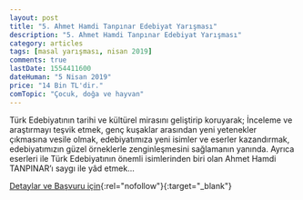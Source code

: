 ```yaml
---
layout: post
title: "5. Ahmet Hamdi Tanpınar Edebiyat Yarışması"
description: "5. Ahmet Hamdi Tanpınar Edebiyat Yarışması"
category: articles
tags: [masal yarışması, nisan 2019]
comments: true
lastDate: 1554411600
dateHuman: "5 Nisan 2019"
price: "14 Bin TL'dir."
comTopic: "Çocuk, doğa ve hayvan"
---
```


Türk Edebiyatının tarihi ve kültürel mirasını geliştirip koruyarak; İnceleme ve araştırmayı teşvik etmek,
genç kuşaklar arasından yeni yetenekler çıkmasına vesile olmak, edebiyatımıza yeni isimler ve eserler
kazandırmak, edebiyatımızın güzel örneklerle zenginleşmesini sağlamanın yanında. Ayrıca eserleri ile Türk
Edebiyatının önemli isimlerinden biri olan Ahmet Hamdi TANPINAR’ı saygı ile yâd etmek…

[Detaylar ve Başvuru için](http://www.kepezkultur.com/uploads/other/AHMET_HAMDI_TANPINAR_EDEBIYAT_YARISMASI_2018.pdf?utm_source=edebiyatyarismalari.com&utm_medium=affiliate){:rel="nofollow"}{:target="_blank"}